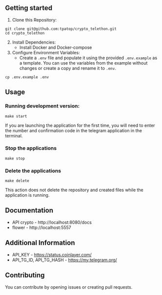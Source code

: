## Getting started
1. Clone this Repository:
```
git clone git@github.com:tpatop/crypto_telethon.git
cd crypto_telethon
```
2. Install Dependencies:
   * Install Docker and Docker-compose
3. Configure Environment Variables:
   * Create a `.env` file and populate it using the provided `.env.example` as a template. You can use the variables from the example without changes or create a copy and rename it to `.env`.
```
cp .env.example .env
```

## Usage

### Running development version:
```
make start
```
If you are launching the application for the first time, you will need to enter the number and confirmation code in the telegram application in the terminal.

### Stop the applications
```
make stop
```
### Delete the applications
```
make delete
```
This action does not delete the repository and created files while the application is running.

## Documentation
* API crypto - http://localhost:8080/docs
* flower - http://localhost:5557

## Additional Information
* API_KEY - https://status.coinlayer.com/
* API_TG_ID, API_TG_HASH - https://my.telegram.org/


## Contributing

You can contribute by opening issues or creating pull requests.
